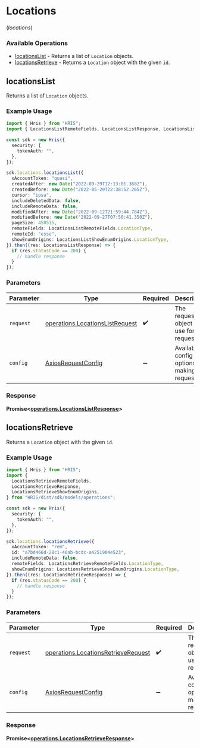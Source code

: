 # Locations
(*locations*)

### Available Operations

* [locationsList](#locationslist) - Returns a list of `Location` objects.
* [locationsRetrieve](#locationsretrieve) - Returns a `Location` object with the given `id`.

## locationsList

Returns a list of `Location` objects.

### Example Usage

```typescript
import { Hris } from "HRIS";
import { LocationsListRemoteFields, LocationsListResponse, LocationsListShowEnumOrigins } from "HRIS/dist/sdk/models/operations";

const sdk = new Hris({
  security: {
    tokenAuth: "",
  },
});

sdk.locations.locationsList({
  xAccountToken: "quasi",
  createdAfter: new Date("2022-09-29T12:13:01.368Z"),
  createdBefore: new Date("2022-05-29T22:38:52.265Z"),
  cursor: "ipsa",
  includeDeletedData: false,
  includeRemoteData: false,
  modifiedAfter: new Date("2022-09-12T21:59:44.784Z"),
  modifiedBefore: new Date("2022-09-27T07:50:41.350Z"),
  pageSize: 458515,
  remoteFields: LocationsListRemoteFields.LocationType,
  remoteId: "esse",
  showEnumOrigins: LocationsListShowEnumOrigins.LocationType,
}).then((res: LocationsListResponse) => {
  if (res.statusCode == 200) {
    // handle response
  }
});
```

### Parameters

| Parameter                                                                          | Type                                                                               | Required                                                                           | Description                                                                        |
| ---------------------------------------------------------------------------------- | ---------------------------------------------------------------------------------- | ---------------------------------------------------------------------------------- | ---------------------------------------------------------------------------------- |
| `request`                                                                          | [operations.LocationsListRequest](../../models/operations/locationslistrequest.md) | :heavy_check_mark:                                                                 | The request object to use for the request.                                         |
| `config`                                                                           | [AxiosRequestConfig](https://axios-http.com/docs/req_config)                       | :heavy_minus_sign:                                                                 | Available config options for making requests.                                      |


### Response

**Promise<[operations.LocationsListResponse](../../models/operations/locationslistresponse.md)>**


## locationsRetrieve

Returns a `Location` object with the given `id`.

### Example Usage

```typescript
import { Hris } from "HRIS";
import {
  LocationsRetrieveRemoteFields,
  LocationsRetrieveResponse,
  LocationsRetrieveShowEnumOrigins,
} from "HRIS/dist/sdk/models/operations";

const sdk = new Hris({
  security: {
    tokenAuth: "",
  },
});

sdk.locations.locationsRetrieve({
  xAccountToken: "rem",
  id: "a7bd466d-28c1-40ab-bcdc-a4251904e523",
  includeRemoteData: false,
  remoteFields: LocationsRetrieveRemoteFields.LocationType,
  showEnumOrigins: LocationsRetrieveShowEnumOrigins.LocationType,
}).then((res: LocationsRetrieveResponse) => {
  if (res.statusCode == 200) {
    // handle response
  }
});
```

### Parameters

| Parameter                                                                                  | Type                                                                                       | Required                                                                                   | Description                                                                                |
| ------------------------------------------------------------------------------------------ | ------------------------------------------------------------------------------------------ | ------------------------------------------------------------------------------------------ | ------------------------------------------------------------------------------------------ |
| `request`                                                                                  | [operations.LocationsRetrieveRequest](../../models/operations/locationsretrieverequest.md) | :heavy_check_mark:                                                                         | The request object to use for the request.                                                 |
| `config`                                                                                   | [AxiosRequestConfig](https://axios-http.com/docs/req_config)                               | :heavy_minus_sign:                                                                         | Available config options for making requests.                                              |


### Response

**Promise<[operations.LocationsRetrieveResponse](../../models/operations/locationsretrieveresponse.md)>**

